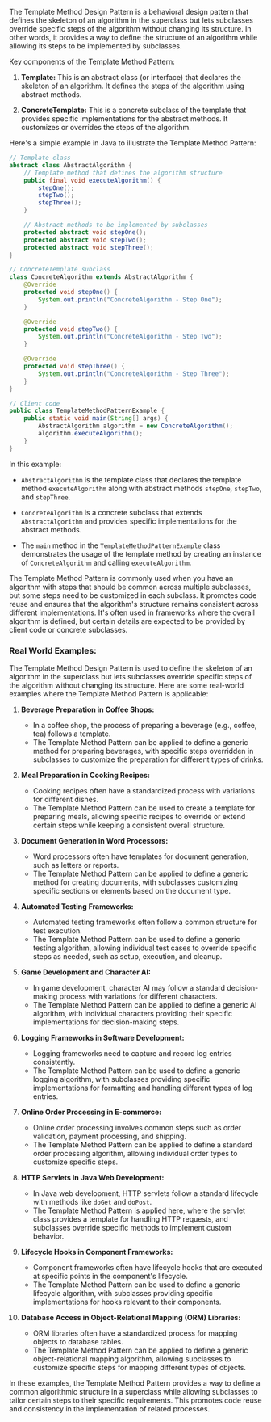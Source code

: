 The Template Method Design Pattern is a behavioral design pattern that defines the skeleton of an algorithm in the superclass but lets subclasses override specific steps of the algorithm without changing its structure. In other words, it provides a way to define the structure of an algorithm while allowing its steps to be implemented by subclasses.

Key components of the Template Method Pattern:

1. **Template:** This is an abstract class (or interface) that declares the skeleton of an algorithm. It defines the steps of the algorithm using abstract methods.

2. **ConcreteTemplate:** This is a concrete subclass of the template that provides specific implementations for the abstract methods. It customizes or overrides the steps of the algorithm.

Here's a simple example in Java to illustrate the Template Method Pattern:

```java
// Template class
abstract class AbstractAlgorithm {
    // Template method that defines the algorithm structure
    public final void executeAlgorithm() {
        stepOne();
        stepTwo();
        stepThree();
    }

    // Abstract methods to be implemented by subclasses
    protected abstract void stepOne();
    protected abstract void stepTwo();
    protected abstract void stepThree();
}

// ConcreteTemplate subclass
class ConcreteAlgorithm extends AbstractAlgorithm {
    @Override
    protected void stepOne() {
        System.out.println("ConcreteAlgorithm - Step One");
    }

    @Override
    protected void stepTwo() {
        System.out.println("ConcreteAlgorithm - Step Two");
    }

    @Override
    protected void stepThree() {
        System.out.println("ConcreteAlgorithm - Step Three");
    }
}

// Client code
public class TemplateMethodPatternExample {
    public static void main(String[] args) {
        AbstractAlgorithm algorithm = new ConcreteAlgorithm();
        algorithm.executeAlgorithm();
    }
}
```

In this example:

- `AbstractAlgorithm` is the template class that declares the template method `executeAlgorithm` along with abstract methods `stepOne`, `stepTwo`, and `stepThree`.

- `ConcreteAlgorithm` is a concrete subclass that extends `AbstractAlgorithm` and provides specific implementations for the abstract methods.

- The `main` method in the `TemplateMethodPatternExample` class demonstrates the usage of the template method by creating an instance of `ConcreteAlgorithm` and calling `executeAlgorithm`.

The Template Method Pattern is commonly used when you have an algorithm with steps that should be common across multiple subclasses, but some steps need to be customized in each subclass. It promotes code reuse and ensures that the algorithm's structure remains consistent across different implementations. It's often used in frameworks where the overall algorithm is defined, but certain details are expected to be provided by client code or concrete subclasses.

### Real World Examples:

The Template Method Design Pattern is used to define the skeleton of an algorithm in the superclass but lets subclasses override specific steps of the algorithm without changing its structure. Here are some real-world examples where the Template Method Pattern is applicable:

1. **Beverage Preparation in Coffee Shops:**
   - In a coffee shop, the process of preparing a beverage (e.g., coffee, tea) follows a template.
   - The Template Method Pattern can be applied to define a generic method for preparing beverages, with specific steps overridden in subclasses to customize the preparation for different types of drinks.

2. **Meal Preparation in Cooking Recipes:**
   - Cooking recipes often have a standardized process with variations for different dishes.
   - The Template Method Pattern can be used to create a template for preparing meals, allowing specific recipes to override or extend certain steps while keeping a consistent overall structure.

3. **Document Generation in Word Processors:**
   - Word processors often have templates for document generation, such as letters or reports.
   - The Template Method Pattern can be applied to define a generic method for creating documents, with subclasses customizing specific sections or elements based on the document type.

4. **Automated Testing Frameworks:**
   - Automated testing frameworks often follow a common structure for test execution.
   - The Template Method Pattern can be used to define a generic testing algorithm, allowing individual test cases to override specific steps as needed, such as setup, execution, and cleanup.

5. **Game Development and Character AI:**
   - In game development, character AI may follow a standard decision-making process with variations for different characters.
   - The Template Method Pattern can be applied to define a generic AI algorithm, with individual characters providing their specific implementations for decision-making steps.

6. **Logging Frameworks in Software Development:**
   - Logging frameworks need to capture and record log entries consistently.
   - The Template Method Pattern can be used to define a generic logging algorithm, with subclasses providing specific implementations for formatting and handling different types of log entries.

7. **Online Order Processing in E-commerce:**
   - Online order processing involves common steps such as order validation, payment processing, and shipping.
   - The Template Method Pattern can be applied to define a standard order processing algorithm, allowing individual order types to customize specific steps.

8. **HTTP Servlets in Java Web Development:**
   - In Java web development, HTTP servlets follow a standard lifecycle with methods like `doGet` and `doPost`.
   - The Template Method Pattern is applied here, where the servlet class provides a template for handling HTTP requests, and subclasses override specific methods to implement custom behavior.

9. **Lifecycle Hooks in Component Frameworks:**
   - Component frameworks often have lifecycle hooks that are executed at specific points in the component's lifecycle.
   - The Template Method Pattern can be used to define a generic lifecycle algorithm, with subclasses providing specific implementations for hooks relevant to their components.

10. **Database Access in Object-Relational Mapping (ORM) Libraries:**
    - ORM libraries often have a standardized process for mapping objects to database tables.
    - The Template Method Pattern can be applied to define a generic object-relational mapping algorithm, allowing subclasses to customize specific steps for mapping different types of objects.

In these examples, the Template Method Pattern provides a way to define a common algorithmic structure in a superclass while allowing subclasses to tailor certain steps to their specific requirements. This promotes code reuse and consistency in the implementation of related processes.